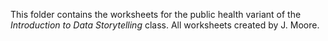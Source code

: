 
This folder contains the worksheets for the public health variant of the *Introduction to Data Storytelling* class.  All worksheets created by J. Moore.
